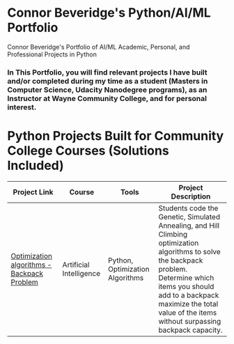 # Connor Beveridge's Python/AI/ML Portfolio

Connor Beveridge's Portfolio of AI/ML Academic, Personal, and Professional Projects in Python

### In This Portfolio, you will find relevant projects I have built and/or completed during my time as a student (Masters in Computer Science, Udacity Nanodegree programs), as an Instructor at Wayne Community College, and for personal interest.

# Python Projects Built for Community College Courses (Solutions Included)

| Project Link | Course | Tools | Project Description |
|---|---|---|---|
| [Optimization algorithms - Backpack Problem](https://github.com/cbeveridge00/Connor_Portfolio/tree/main/backpack) | Artificial Intelligence | Python, Optimization Algorithms | Students code the Genetic, Simulated Annealing, and Hill Climbing optimization algorithms to solve the backpack problem. Determine which items you should add to a backpack maximize the total value of the items without surpassing backpack capacity. |






